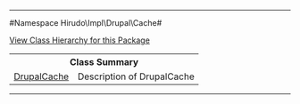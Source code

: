 

- - -

#Namespace Hirudo\Impl\Drupal\Cache#

<div><a href='https://github.com/JeyDotC/Hirudo-docs/blob/master/Hirudo/Impl/Drupal/Cache//package-tree.md'>View Class Hierarchy for this Package</a></div>

<table class="title">
<tr><th colspan="2" class="title">Class Summary</th></tr>
<tr><td class="name"><a href="https://github.com/JeyDotC/Hirudo-docs/blob/master/Hirudo/Impl/Drupal/Cache/DrupalCache.md">DrupalCache</a></td><td class="description">Description of DrupalCache</td></tr>
</table>

- - -

